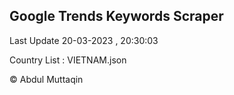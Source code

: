 

## Google Trends Keywords Scraper 
 
Last Update 20-03-2023 , 20:30:03

Country List :
VIETNAM.json



© Abdul Muttaqin 
